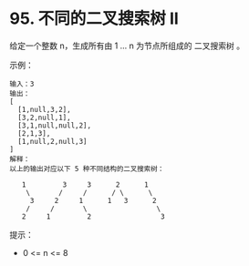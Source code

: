 # 95. 不同的二叉搜索树 II

给定一个整数 n，生成所有由 1 ... n 为节点所组成的 二叉搜索树 。

示例：
````
输入：3
输出：
[
  [1,null,3,2],
  [3,2,null,1],
  [3,1,null,null,2],
  [2,1,3],
  [1,null,2,null,3]
]
解释：
以上的输出对应以下 5 种不同结构的二叉搜索树：

   1         3     3      2      1
    \       /     /      / \      \
     3     2     1      1   3      2
    /     /       \                 \
   2     1         2                 3
````

提示：
- 0 <= n <= 8